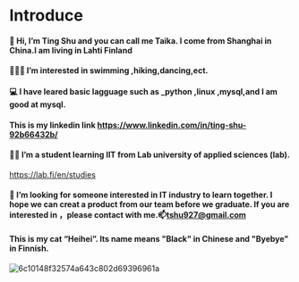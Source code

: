 # Introduce
#### 👋 Hi, I’m Ting Shu and you can call me Taika. I come from Shanghai in China.I am living in Lahti Finland
#### 💃🏊‍♀️ I’m interested in swimming ,hiking,dancing,ect.
#### 💻 I have leared basic lagguage such as _python ,linux ,mysql,and I am good at mysql. 
####  This is my linkedin link https://www.linkedin.com/in/ting-shu-92b66432b/
#### 👩‍🎓 I’m a student learning IIT from Lab university of applied sciences (lab). 
https://lab.fi/en/studies
#### 👀 I’m looking for someone interested in IT industry to learn together. I hope we can creat a product from our team before we graduate. If you are interested in ，please contact with me.📫tshu927@gmail.com
#### This is my cat “Heihei”. Its name means "Black" in Chinese and "Byebye" in Finnish.
![6c10148f32574a643c802d69396961a](https://github.com/user-attachments/assets/0b68d440-8b98-4bb1-b5b2-198c460ca510)

